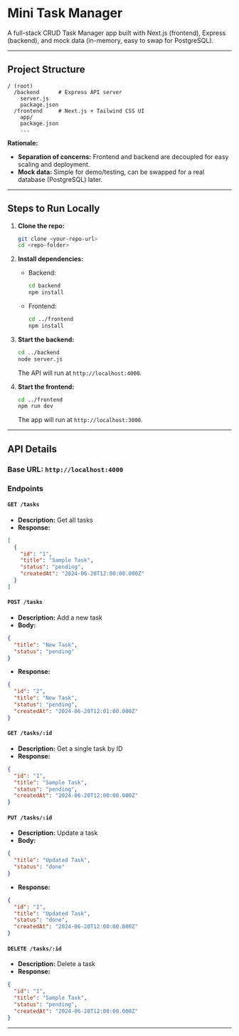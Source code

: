 # Mini Task Manager

A full-stack CRUD Task Manager app built with Next.js (frontend), Express (backend), and mock data (in-memory, easy to swap for PostgreSQL).

---

## Project Structure

```
/ (root)
  /backend      # Express API server
    server.js
    package.json
  /frontend     # Next.js + Tailwind CSS UI
    app/
    package.json
    ...
```

**Rationale:**
- **Separation of concerns:** Frontend and backend are decoupled for easy scaling and deployment.
- **Mock data:** Simple for demo/testing, can be swapped for a real database (PostgreSQL) later.

---

## Steps to Run Locally

1. **Clone the repo:**
   ```sh
   git clone <your-repo-url>
   cd <repo-folder>
   ```

2. **Install dependencies:**
   - Backend:
     ```sh
     cd backend
     npm install
     ```
   - Frontend:
     ```sh
     cd ../frontend
     npm install
     ```

3. **Start the backend:**
   ```sh
   cd ../backend
   node server.js
   ```
   The API will run at `http://localhost:4000`.

4. **Start the frontend:**
   ```sh
   cd ../frontend
   npm run dev
   ```
   The app will run at `http://localhost:3000`.

---

## API Details

### Base URL: `http://localhost:4000`

### Endpoints

#### `GET /tasks`
- **Description:** Get all tasks
- **Response:**
```json
[
  {
    "id": "1",
    "title": "Sample Task",
    "status": "pending",
    "createdAt": "2024-06-20T12:00:00.000Z"
  }
]
```

#### `POST /tasks`
- **Description:** Add a new task
- **Body:**
```json
{
  "title": "New Task",
  "status": "pending"
}
```
- **Response:**
```json
{
  "id": "2",
  "title": "New Task",
  "status": "pending",
  "createdAt": "2024-06-20T12:01:00.000Z"
}
```

#### `GET /tasks/:id`
- **Description:** Get a single task by ID
- **Response:**
```json
{
  "id": "1",
  "title": "Sample Task",
  "status": "pending",
  "createdAt": "2024-06-20T12:00:00.000Z"
}
```

#### `PUT /tasks/:id`
- **Description:** Update a task
- **Body:**
```json
{
  "title": "Updated Task",
  "status": "done"
}
```
- **Response:**
```json
{
  "id": "1",
  "title": "Updated Task",
  "status": "done",
  "createdAt": "2024-06-20T12:00:00.000Z"
}
```

#### `DELETE /tasks/:id`
- **Description:** Delete a task
- **Response:**
```json
{
  "id": "1",
  "title": "Sample Task",
  "status": "pending",
  "createdAt": "2024-06-20T12:00:00.000Z"
}
```

---

